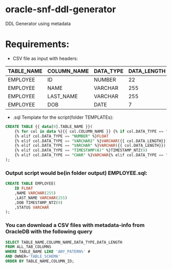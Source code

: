 # oracle-snf-ddl-generator
DDL Generator using metadata

# Requirements:
- CSV file as input with headers:

TABLE_NAME | COLUMN_NAME | DATA_TYPE | DATA_LENGTH
---------- | ----------- | --------- | -----------
EMPLOYEE   |  ID         |   NUMBER  |        22
EMPLOYEE   |  NAME       |   VARCHAR |        255
EMPLOYEE   |  LAST_NAME  |   VARCHAR |        255
EMPLOYEE   |  DOB        |   DATE    |        7

- .sql Template for the script(folder TEMPLATEs): 
```SQL
CREATE TABLE {{ data[0].TABLE_NAME }}(    
    {% for col in data %}{{ col.COLUMN_NAME }} {% if col.DATA_TYPE == "BLOB" %}BINARY{% elif col.DATA_TYPE == "CLOB" %}VARCHAR{% elif col.DATA_TYPE == "DATE" %}TIMESTAMP_NTZ(9)
    {% elif col.DATA_TYPE == "NUMBER" %}FLOAT
    {% elif col.DATA_TYPE == "VARCHAR2" %}VARCHAR({{ col.DATA_LENGTH}})
    {% elif col.DATA_TYPE == "VARCHAR" %}VARCHAR({{ col.DATA_LENGTH}})
    {% elif col.DATA_TYPE == "TIMESTAMP(6)" %}TIMESTAMP_NTZ(9)
    {% elif col.DATA_TYPE == "CHAR" %}VARCHAR{% elif col.DATA_TYPE == "RAW" %}BINARY{% elif col.DATA_TYPE == "ROWID" %}VARCHAR{% endif %}{% if not loop.last %},{% endif %}{% endfor %}
);  
```

### Output script would be(in folder output) EMPLOYEE.sql:
```SQL
CREATE TABLE EMPLOYEE(    
    ID FLOAT
    ,NAME VARCHAR(255)
    ,LAST_NAME VARCHAR(255)
    ,DOB TIMESTAMP_NTZ(9)
    ,STATUS VARCHAR
);  
```

### You can download a CSV files with metadata-info from OracleDB with the following query
```SQL
SELECT TABLE_NAME,COLUMN_NAME,DATA_TYPE,DATA_LENGTH
FROM ALL_TAB_COLUMNS
WHERE TABLE_NAME LIKE 'ANY_PATERN%' #
AND OWNER='TABLE_SCHEMA'
ORDER BY TABLE_NAME,COLUMN_ID;
```
